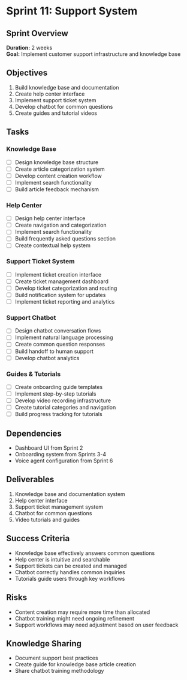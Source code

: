 # Sprint 11: Support System

## Sprint Overview

**Duration:** 2 weeks  
**Goal:** Implement customer support infrastructure and knowledge base

## Objectives

1. Build knowledge base and documentation
2. Create help center interface
3. Implement support ticket system
4. Develop chatbot for common questions
5. Create guides and tutorial videos

## Tasks

### Knowledge Base

- [ ] Design knowledge base structure
- [ ] Create article categorization system
- [ ] Develop content creation workflow
- [ ] Implement search functionality
- [ ] Build article feedback mechanism

### Help Center

- [ ] Design help center interface
- [ ] Create navigation and categorization
- [ ] Implement search functionality
- [ ] Build frequently asked questions section
- [ ] Create contextual help system

### Support Ticket System

- [ ] Implement ticket creation interface
- [ ] Create ticket management dashboard
- [ ] Develop ticket categorization and routing
- [ ] Build notification system for updates
- [ ] Implement ticket reporting and analytics

### Support Chatbot

- [ ] Design chatbot conversation flows
- [ ] Implement natural language processing
- [ ] Create common question responses
- [ ] Build handoff to human support
- [ ] Develop chatbot analytics

### Guides & Tutorials

- [ ] Create onboarding guide templates
- [ ] Implement step-by-step tutorials
- [ ] Develop video recording infrastructure
- [ ] Create tutorial categories and navigation
- [ ] Build progress tracking for tutorials

## Dependencies

- Dashboard UI from Sprint 2
- Onboarding system from Sprints 3-4
- Voice agent configuration from Sprint 6

## Deliverables

1. Knowledge base and documentation system
2. Help center interface
3. Support ticket management system
4. Chatbot for common questions
5. Video tutorials and guides

## Success Criteria

- Knowledge base effectively answers common questions
- Help center is intuitive and searchable
- Support tickets can be created and managed
- Chatbot correctly handles common inquiries
- Tutorials guide users through key workflows

## Risks

- Content creation may require more time than allocated
- Chatbot training might need ongoing refinement
- Support workflows may need adjustment based on user feedback

## Knowledge Sharing

- Document support best practices
- Create guide for knowledge base article creation
- Share chatbot training methodology
